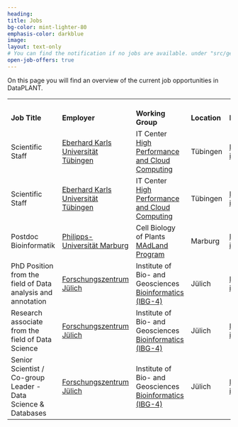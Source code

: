 ```yaml
---
heading: 
title: Jobs
bg-color: mint-lighter-80
emphasis-color: darkblue
image:
layout: text-only
# You can find the notification if no jobs are available. under "src/generators/jobs.fsx". Look for "noJobOffersMsg".
open-job-offers: true
--- 
```



On this page you will find an overview of the current job opportunities in DataPLANT.

<table>
<tr>
    <td><br><b>Job Title</b></td>
    <td><br><b>Employer</b></td>
    <td><br><b>Working Group</b></td>
    <td><br><b>Location</b></td>
    <td><br><b>Profile</b></td>
</tr>
<tr>
    <td>Scientific Staff</td>
    <td><a href="https://uni-tuebingen.de/">Eberhard Karls Universität Tübingen</a></td>
    <td>IT Center<br><a href="https://uni-tuebingen.de/einrichtungen/zentrum-fuer-datenverarbeitung/aktuelles/">High Performance and Cloud Computing </a></td>
    <td>Tübingen</td>
    <td><a href="https://uni-tuebingen.de/universitaet/stellenangebote/newsfullview-stellenangebote/article/scientific-staff-m-f-d-e-13-tv-l-100-2/">Further information</a></td>
</tr>
<tr>
    <td>Scientific Staff</td>
    <td><a href="https://uni-tuebingen.de/">Eberhard Karls Universität Tübingen</a></td>
    <td>IT Center<br><a href="https://uni-tuebingen.de/einrichtungen/zentrum-fuer-datenverarbeitung/aktuelles/">High Performance and Cloud Computing </a></td>
    <td>Tübingen</td>
    <td><a href="https://uni-tuebingen.de/universitaet/stellenangebote/newsfullview-stellenangebote/article/scientific-staff-m-f-d-e-13-tv-l-100-1/">Further information</a></td>
</tr>
<tr>
    <td>Postdoc Bioinformatik</td>
    <td><a href="https://www.uni-marburg.de/de">Philipps-Universität Marburg</a></td>
    <td>Cell Biology of Plants<br><a href="http://madland.science/">MAdLand Program</a></td>
    <td>Marburg</td>
    <td><a href="https://www.uni-marburg.de/de/universitaet/administration/verwaltung/dezernat2/personalabteilung/bewerber/stellen/wissenschaftliche-stellen/fb17-0002-wmz-210122.pdf">Further information</a></td>
</tr>
<tr>
    <td>PhD Position from the field of Data analysis and annotation</td>
    <td><a href="https://fz-juelich.de/portal/DE/Home/home_node.html;jsessionid=22D52EF73DCF685AFEDE01855B133834">Forschungszentrum Jülich</a></td>
    <td>Institute of Bio- and Geosciences<br><a href="https://fz-juelich.de/ibg/ibg-4/EN/Home/home_node.html;jsessionid=22D52EF73DCF685AFEDE01855B133834">Bioinformatics (IBG-4)</a></td>
    <td>Jülich</td>
    <td><a href="https://fz-juelich.de/SharedDocs/Stellenangebote/_common/dna/2021D-206-EN-IBG-4.html?nn=2694400">Further information</a></td>
</tr>
<tr>
    <td>Research associate from the field of Data Science</td>
    <td><a href="https://fz-juelich.de/portal/DE/Home/home_node.html;jsessionid=22D52EF73DCF685AFEDE01855B133834">Forschungszentrum Jülich</a></td>
    <td>Institute of Bio- and Geosciences<br><a href="https://fz-juelich.de/ibg/ibg-4/EN/Home/home_node.html;jsessionid=22D52EF73DCF685AFEDE01855B133834">Bioinformatics (IBG-4)</a></td>
    <td>Jülich</td>
    <td><a href="https://fz-juelich.de/SharedDocs/Stellenangebote/_common/dna/2021-479-EN-IBG-4.html?nn=2694400">Further information</a></td>
</tr>
<tr>
    <td>Senior Scientist / Co-group Leader - Data Science & Databases</td>
    <td><a href="https://fz-juelich.de/portal/DE/Home/home_node.html;jsessionid=22D52EF73DCF685AFEDE01855B133834">Forschungszentrum Jülich</a></td>
    <td>Institute of Bio- and Geosciences<br><a href="https://fz-juelich.de/ibg/ibg-4/EN/Home/home_node.html;jsessionid=22D52EF73DCF685AFEDE01855B133834">Bioinformatics (IBG-4)</a></td>
    <td>Jülich</td>
    <td><a href="https://fz-juelich.de/SharedDocs/Stellenangebote/_common/dna/2021-478-EN-IBG-4.html?nn=2694400">Further information</a></td>
</tr>
</table>

